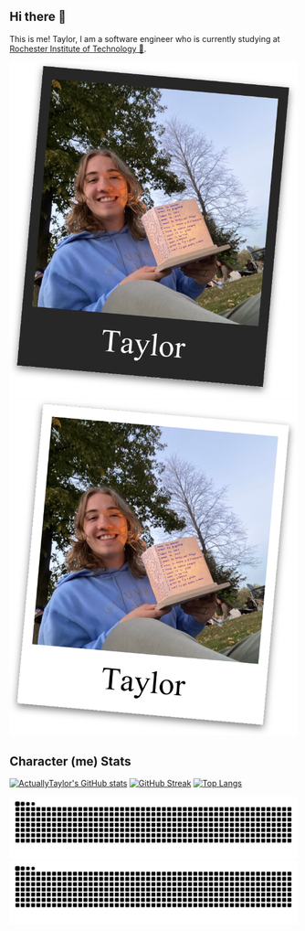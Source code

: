 ## Hi there 👋
This is me! Taylor, I am a software engineer who is currently studying at [Rochester Institute of Technology 🐅](https://www.rit.edu/).

<!-- Polaroid with light and dark mode -->
![A fake polaroid of me](./art/polaroid_dark.svg#gh-dark-mode-only)
![A fake polaroid of me](./art/polaroid_light.svg#gh-light-mode-only)

## Character (me) Stats
[![ActuallyTaylor's GitHub stats](https://github-readme-stats.vercel.app/api?username=actuallytaylor&show_icons=true&theme=transparent)](https://github.com/anuraghazra/github-readme-stats)
[![GitHub Streak](https://streak-stats.demolab.com?user=ActuallyTaylor&theme=transparent)](https://git.io/streak-stats)
[![Top Langs](https://github-readme-stats.vercel.app/api/top-langs/?username=actuallytaylor&layout=compact&theme=transparent)](https://github.com/anuraghazra/github-readme-stats)

<!-- GitHub snake with light and dark mode -->
![Snake eating my GitHub stats](https://raw.githubusercontent.com/ActuallyTaylor/ActuallyTaylor/refs/heads/snake/github-contribution-grid-snake-dark.svg#gh-dark-mode-only)
![Snake eating my GitHub stats](https://raw.githubusercontent.com/ActuallyTaylor/ActuallyTaylor/refs/heads/snake/github-contribution-grid-snake.svg#gh-light-mode-only)
